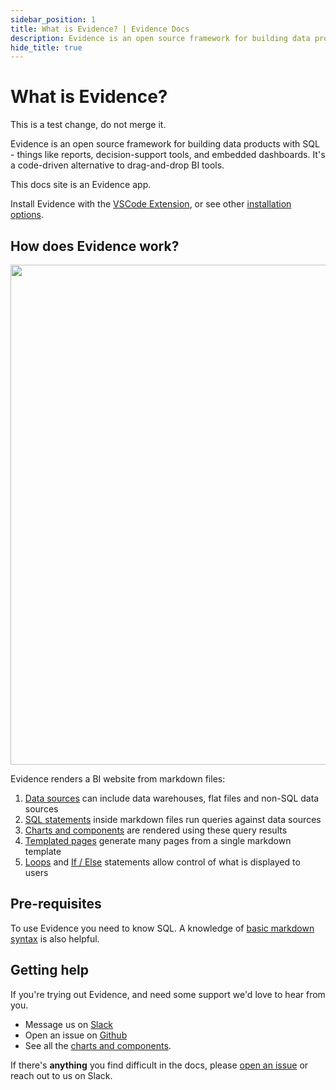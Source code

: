 ```yaml
---
sidebar_position: 1
title: What is Evidence? | Evidence Docs
description: Evidence is an open source framework for building data products with SQL - things like reports, decision-support tools, and customer-facing/embedded reporting. It's a code-driven alternative to drag-and-drop BI tools.
hide_title: true
---
```


# What is Evidence?

This is a test change, do not merge it.

Evidence is an open source framework for building data products with SQL - things like reports, decision-support tools, and embedded dashboards. It's a code-driven alternative to drag-and-drop BI tools.

This docs site is an Evidence app.

Install Evidence with the [VSCode Extension](vscode:extension/Evidence.evidence-vscode), or see other [installation options](/install-evidence).

## How does Evidence work?

<img src='/img/how-it-works.png' width="800px"/>

Evidence renders a BI website from markdown files:

1. [Data sources](/core-concepts/data-sources) can include data warehouses, flat files and non-SQL data sources
1. [SQL statements](/core-concepts/queries) inside markdown files run queries against data sources
1. [Charts and components](/core-concepts/components) are rendered using these query results
1. [Templated pages](/core-concepts/templated-pages) generate many pages from a single markdown template
1. [Loops](/core-concepts/loops) and [If / Else](/core-concepts/if-else) statements allow control of what is displayed to users

## Pre-requisites

To use Evidence you need to know SQL. A knowledge of [basic markdown syntax](/reference/markdown) is also helpful.

## Getting help

If you're trying out Evidence, and need some support we'd love to hear from you.

- Message us on <a href='https://slack.evidence.dev' target="_blank">Slack</a>
- Open an issue on <a href='https://github.com/evidence-dev/evidence' target="_blank">Github</a>
- See all the <a href="/components/all-components" target="_blank">charts and components</a>.

If there's **anything** you find difficult in the docs, please [open an issue](https://github.com/evidence-dev/evidence/issues/new/choose) or reach out to us on Slack.
